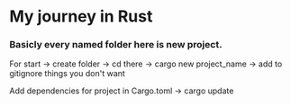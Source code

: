 # My journey in Rust

### Basicly every named folder here is new project.

For start -> create folder -> cd there -> cargo new project_name -> add to gitignore things you don't want

Add dependencies for project in Cargo.toml -> cargo update
